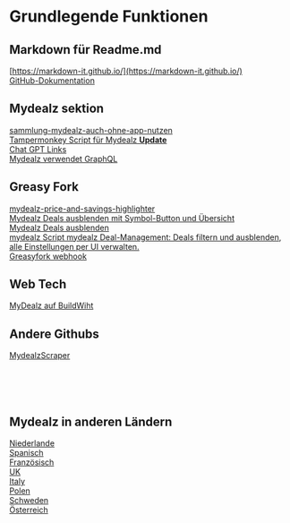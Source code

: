 # Grundlegende Funktionen

## Markdown für Readme.md
[https://markdown-it.github.io/](https://markdown-it.github.io/)  
[GitHub-Dokumentation](https://docs.github.com/de/get-started/writing-on-github/getting-started-with-writing-and-formatting-on-github/basic-writing-and-formatting-syntax)  


## Mydealz sektion
[sammlung-mydealz-auch-ohne-app-nutzen](https://www.mydealz.de/diskussion/sammlung-mydealz-auch-ohne-app-nutzen-2035404)  
[Tampermonkey Script für Mydealz **Update**](https://www.mydealz.de/diskussion/tampermonkey-script-fur-mydealz-2299700)  
[Chat GPT Links](https://www.mydealz.de/diskussion/sammlung-mydealz-auch-ohne-app-nutzen-2035404#comment-45919973)  
[Mydealz verwendet GraphQL](https://www.mydealz.de/diskussion/neue-link-struktur-von-mydealz-2462696#comment-50166908)

## Greasy Fork

[mydealz-price-and-savings-highlighter](https://greasyfork.org/de/scripts/484273-mydealz-price-and-savings-highlighter-with-tooltips-and-keyword-exclusion)  
[Mydealz Deals ausblenden mit Symbol-Button und Übersicht](https://greasyfork.org/de/scripts/521000-mydealz-deals-ausblenden-mit-symbol-button-und-%C3%BCbersicht)  
[Mydealz Deals ausblenden](https://greasyfork.org/de/scripts/521041-mydealz-deals-ausblenden-mit-symbol-button-und-%C3%BCbersicht)  
[mydealz Script mydealz Deal-Management: Deals filtern und ausblenden, alle Einstellungen per UI verwalten.](https://greasyfork.org/de/scripts/522038-mydealz-script)  
[Greasyfork webhook](https://greasyfork.org/de/users/webhook-info)  

## Web Tech  
[MyDealz auf BuildWiht](https://builtwith.com/?https%3a%2f%2fwww.mydealz.de%2f)  

## Andere Githubs
[MydealzScraper](https://github.com/mhvuze/MydealzScraper)  
[]()  
[]()  
[]()  
[]()  
[]()  

## Mydealz in anderen Ländern  
[Niederlande](https://nl.pepper.com/)  
[Spanisch](https://www.chollometro.com/)  
[Französisch](https://www.dealabs.com/)  
[UK](https://www.hotukdeals.com/)  
[Italy](https://www.pepper.it/)  
[Polen](https://www.pepper.pl/)  
[Schweden](https://www.pepperdeals.se/)  
[Österreich](https://www.preisjaeger.at/)  
